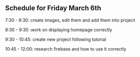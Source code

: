 ## Schedule for Friday March 6th

7:30 - 8:30: create images, edit them and add them into project

8:30 - 9:30 :work on displaying homepage correctly

9:30 - 10:45: create new project following tutorial

10:45 - 12:00: research firebase and how to use it correctly
